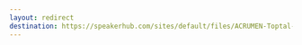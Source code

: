 ```yaml
---
layout: redirect
destination: https://speakerhub.com/sites/default/files/ACRUMEN-Toptal-2024.pdf
---
```


